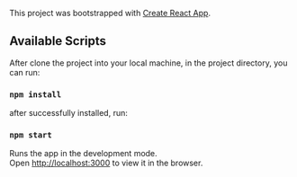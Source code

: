 This project was bootstrapped with [Create React App](https://github.com/facebook/create-react-app).

## Available Scripts

After clone the project into your local machine, in the project directory, you can run:

### `npm install`

after successfully installed, run:

### `npm start`

Runs the app in the development mode.<br />
Open [http://localhost:3000](http://localhost:3000) to view it in the browser.
